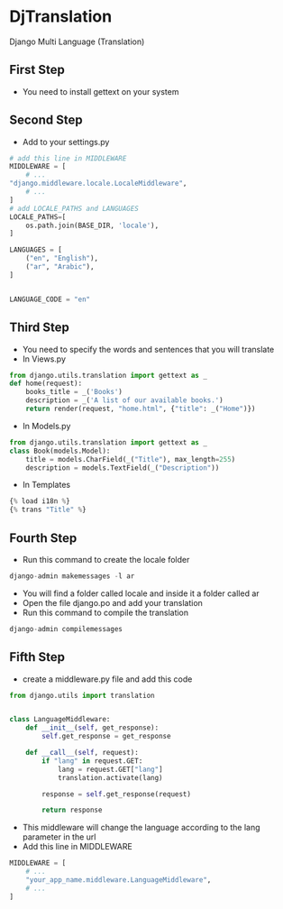 # DjTranslation
Django Multi Language (Translation)
## First Step
- You need to install gettext on your system

## Second Step
- Add to your settings.py
```python
# add this line in MIDDLEWARE
MIDDLEWARE = [
    # ...
"django.middleware.locale.LocaleMiddleware",
    # ...
]
# add LOCALE_PATHS and LANGUAGES
LOCALE_PATHS=[
    os.path.join(BASE_DIR, 'locale'),
]

LANGUAGES = [
    ("en", "English"),
    ("ar", "Arabic"),
]


LANGUAGE_CODE = "en"
```
## Third Step
- You need to specify the words and sentences that you will translate
- In Views.py
```python
from django.utils.translation import gettext as _
def home(request):
    books_title = _('Books')
    description = _('A list of our available books.')
    return render(request, "home.html", {"title": _("Home")})
```
- In Models.py
```python
from django.utils.translation import gettext as _
class Book(models.Model):
    title = models.CharField(_("Title"), max_length=255)
    description = models.TextField(_("Description"))
```
- In Templates
```python
{% load i18n %}
{% trans "Title" %}
```
## Fourth Step
- Run this command to create the locale folder
```python
django-admin makemessages -l ar
```
- You will find a folder called locale and inside it a folder called ar
- Open the file django.po and add your translation
- Run this command to compile the translation
```python
django-admin compilemessages
```
## Fifth Step
- create a middleware.py file and add this code
```python
from django.utils import translation


class LanguageMiddleware:
    def __init__(self, get_response):
        self.get_response = get_response

    def __call__(self, request):
        if "lang" in request.GET:
            lang = request.GET["lang"]
            translation.activate(lang)

        response = self.get_response(request)

        return response

```
- This middleware will change the language according to the lang parameter in the url
- Add this line in MIDDLEWARE
```python
MIDDLEWARE = [
    # ...
    "your_app_name.middleware.LanguageMiddleware",
    # ...
]
```
